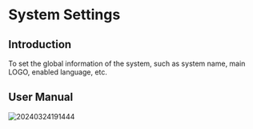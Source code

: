 # System Settings

<PluginInfo name="system-settings"></PluginInfo>

## Introduction
To set the global information of the system, such as system name, main LOGO, enabled language, etc.

## User Manual

![20240324191444](https://static-docs.nocobase.com/20240324191444.png)
